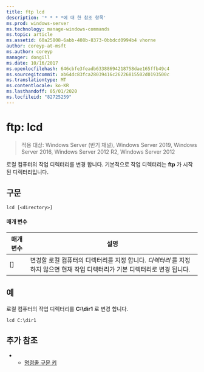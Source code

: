 ```yaml
---
title: ftp lcd
description: '* * * *에 대 한 참조 항목'
ms.prod: windows-server
ms.technology: manage-windows-commands
ms.topic: article
ms.assetid: 60a25808-6abb-408b-8373-0bbdcd0994b4 vhorne
author: coreyp-at-msft
ms.author: coreyp
manager: dongill
ms.date: 10/16/2017
ms.openlocfilehash: 646cbfe3feadb63388694218758dae165ffb49c4
ms.sourcegitcommit: ab64dc83fca28039416c26226815502d0193500c
ms.translationtype: MT
ms.contentlocale: ko-KR
ms.lasthandoff: 05/01/2020
ms.locfileid: "82725259"
---
```

# <a name="ftp-lcd"></a>ftp: lcd

> 적용 대상: Windows Server (반기 채널), Windows Server 2019, Windows Server 2016, Windows Server 2012 R2, Windows Server 2012

로컬 컴퓨터의 작업 디렉터리를 변경 합니다. 기본적으로 작업 디렉터리는 **ftp** 가 시작 된 디렉터리입니다.   
## <a name="syntax"></a>구문  
```  
lcd [<directory>]  
```  
#### <a name="parameters"></a>매개 변수  
|매개 변수|설명|  
|-------|--------|  
|[<directory>]|변경할 로컬 컴퓨터의 디렉터리를 지정 합니다. *디렉터리* 를 지정 하지 않으면 현재 작업 디렉터리가 기본 디렉터리로 변경 됩니다.|  
## <a name="examples"></a>예  
로컬 컴퓨터의 작업 디렉터리를 **C:\dir1** 로 변경 합니다.  
```  
lcd C:\dir1  
```  
## <a name="additional-references"></a>추가 참조  
-   - [명령줄 구문 키](command-line-syntax-key.md)  
